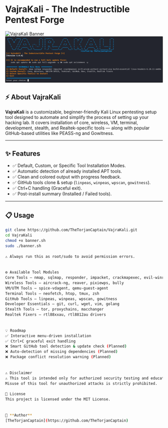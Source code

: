# VajraKali - The Indestructible Pentest Forge

![VajraKali Banner](https://img.shields.io/badge/VajraKali-v1.0.0-blue.svg)
![Main Menu Screenshot](misc/VAJRAKALI.png)

## ⚡ About VajraKali

**VajraKali** is a customizable, beginner-friendly Kali Linux pentesting setup tool designed to automate and simplify the process of setting up your hacking lab. It covers installation of core, wireless, VM, terminal, development, stealth, and Realtek-specific tools — along with popular GitHub-based utilities like PEASS-ng and Gowitness.

---

## ✨ Features

- ✅ Default, Custom, or Specific Tool Installation Modes.
- ✅ Automatic detection of already installed APT tools.
- ✅ Clean and colored output with progress feedback.
- ✅ GitHub tools clone & setup (`linpeas`, `winpeas`, `wpscan`, `gowitness`).
- ✅ Ctrl+C handling (Graceful exit).
- ✅ Post-install summary (Installed / Failed tools).

---

## 📋 Usage

```bash
git clone https://github.com/TheTorjanCaptain/VajraKali.git
cd VajraKali
chmod +x banner.sh
sudo ./banner.sh

⚠️ Always run this as root/sudo to avoid permission errors.


⚙️ Available Tool Modules
Core Tools – nmap, sqlmap, responder, impacket, crackmapexec, evil-winrm, etc.
Wireless Tools – aircrack-ng, reaver, pixiewps, bully
VM/UTM Tools – spice-vdagent, qemu-guest-agent
Terminal Tools – neofetch, htop, tmux, zsh
GitHub Tools – linpeas, winpeas, wpscan, gowitness
Developer Essentials – git, curl, wget, vim, golang
Stealth Tools – tor, proxychains, macchanger
Realtek Fixers – rtl88xxau, rtl8812au drivers


💡 Roadmap
✅ Interactive menu-driven installation
✅ Ctrl+C graceful exit handling
❌ Smart GitHub tool detection & update check (Planned)
❌ Auto-detection of missing dependencies (Planned)
❌ Package conflict resolution warning (Planned)


⚠️ Disclaimer
⚠️ This tool is intended only for authorized security testing and educational purposes.
Misuse of this tool for unauthorized attacks is strictly prohibited.

📄 License
This project is licensed under the MIT License.


🤖 **Author**
[TheTorjanCaptain](https://github.com/TheTorjanCaptain)
